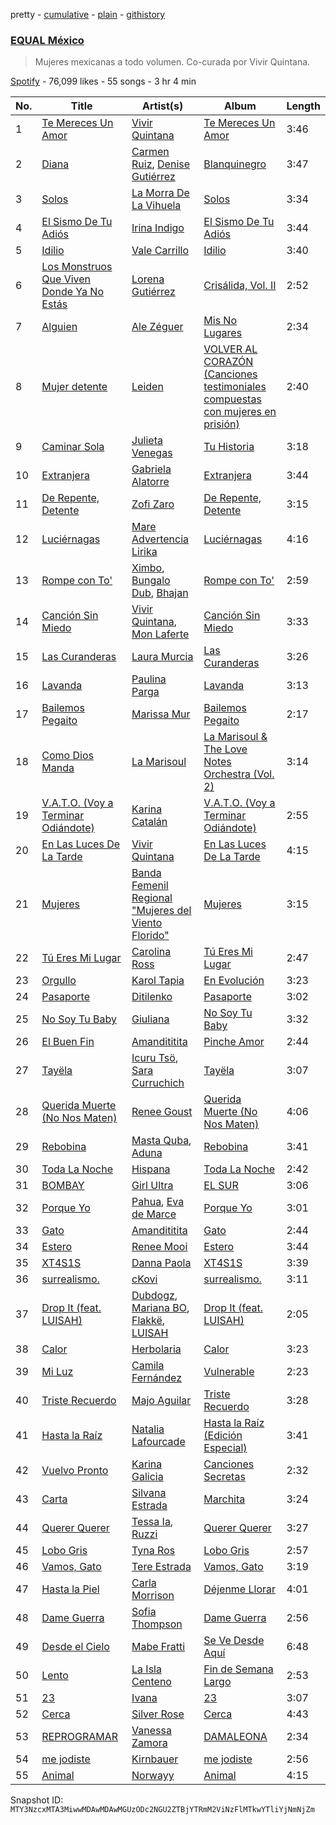 pretty - [cumulative](/playlists/cumulative/37i9dQZF1DWXoqmNKv7cNC.md) - [plain](/playlists/plain/37i9dQZF1DWXoqmNKv7cNC) - [githistory](https://github.githistory.xyz/mackorone/spotify-playlist-archive/blob/main/playlists/plain/37i9dQZF1DWXoqmNKv7cNC)

### [EQUAL México](https://open.spotify.com/playlist/37i9dQZF1DWXoqmNKv7cNC)

> Mujeres mexicanas a todo volumen\. Co\-curada por Vivir Quintana.

[Spotify](https://open.spotify.com/user/spotify) - 76,099 likes - 55 songs - 3 hr 4 min

| No. | Title | Artist(s) | Album | Length |
|---|---|---|---|---|
| 1 | [Te Mereces Un Amor](https://open.spotify.com/track/4BNzwsumpNIXB3t8boMsdD) | [Vivir Quintana](https://open.spotify.com/artist/3Z3OTfxYdBnJKMXFbRjmU2) | [Te Mereces Un Amor](https://open.spotify.com/album/13BDfUfLPGTsDVP8Yue8nl) | 3:46 |
| 2 | [Diana](https://open.spotify.com/track/1IkujUQO8JXrUm75W222tC) | [Carmen Ruiz](https://open.spotify.com/artist/6lT6X7ff95ucDbUfPkyZWB), [Denise Gutiérrez](https://open.spotify.com/artist/4svp08yFN6IGlkBJlEhT4Z) | [Blanquinegro](https://open.spotify.com/album/0gDQEiJSvgXaRWAPxLcyZa) | 3:47 |
| 3 | [Solos](https://open.spotify.com/track/6wbq1d4rH4JgOpesSVofCQ) | [La Morra De La Vihuela](https://open.spotify.com/artist/0U1Zvqbec8rtMT6B83rVUi) | [Solos](https://open.spotify.com/album/5xRA95jI1g2qR8xTmlcN6D) | 3:34 |
| 4 | [El Sismo De Tu Adiós](https://open.spotify.com/track/3J5VnDg3TK42MiTu2Ox53d) | [Irina Indigo](https://open.spotify.com/artist/6nrVCdLHgAsTAOg0IxMqFY) | [El Sismo De Tu Adiós](https://open.spotify.com/album/2nM5qU2Mn8U4zcP0YfYehM) | 3:44 |
| 5 | [Idilio](https://open.spotify.com/track/1qHJKpxty5yHMAvaeZl0ut) | [Vale Carrillo](https://open.spotify.com/artist/15KNFXUluITpgSebt6yARd) | [Idilio](https://open.spotify.com/album/1hRkPkVlaVNfBUEDynA3ka) | 3:40 |
| 6 | [Los Monstruos Que Viven Donde Ya No Estás](https://open.spotify.com/track/63WuKEf2opQ6UCjuWEkJNW) | [Lorena Gutiérrez](https://open.spotify.com/artist/47avRmKvLYJH19d7OFRdTS) | [Crisálida, Vol\. II](https://open.spotify.com/album/1qhfESwrgvT99Kbh6VqUEq) | 2:52 |
| 7 | [Alguien](https://open.spotify.com/track/67YLPRHzYuEhJzoFyUlhJL) | [Ale Zéguer](https://open.spotify.com/artist/1jIeEiC6KkryFux23ekWmQ) | [Mis No Lugares](https://open.spotify.com/album/5UTVOml5TfH7wUeCkqxM8k) | 2:34 |
| 8 | [Mujer detente](https://open.spotify.com/track/2F9mSzT7MIA9CHswF0b0KB) | [Leiden](https://open.spotify.com/artist/6fvjP4AZ19ce4gwJSr5qnI) | [VOLVER AL CORAZÓN \(Canciones testimoniales compuestas con mujeres en prisión\)](https://open.spotify.com/album/0SI5W9qiOsYDqyCALl8xNT) | 2:40 |
| 9 | [Caminar Sola](https://open.spotify.com/track/0TI1CvUEoeb2todAK8N0u4) | [Julieta Venegas](https://open.spotify.com/artist/2QWIScpFDNxmS6ZEMIUvgm) | [Tu Historia](https://open.spotify.com/album/5e3dSyeSBjthMeTcNJ6VBF) | 3:18 |
| 10 | [Extranjera](https://open.spotify.com/track/6PoQVCGwIWOB0rLyMYgDIS) | [Gabriela Alatorre](https://open.spotify.com/artist/5nx2QzX7iOhTv3L5eQOFG5) | [Extranjera](https://open.spotify.com/album/00kVbmzSQ5jgXfhrM2y1HP) | 3:44 |
| 11 | [De Repente, Detente](https://open.spotify.com/track/6rQTdwY9LXHXVTCehbTpMa) | [Zofi Zaro](https://open.spotify.com/artist/6jcTPITTJ6bsc0kECJFntj) | [De Repente, Detente](https://open.spotify.com/album/5LRh3eNADj3fV3qM9CwO4M) | 3:15 |
| 12 | [Luciérnagas](https://open.spotify.com/track/2NncsZRIlGWIxFh0aqQz5p) | [Mare Advertencia Lirika](https://open.spotify.com/artist/3QVB7ctBlqEFuQZeMDt6Qh) | [Luciérnagas](https://open.spotify.com/album/0PhgzFFEXpSfDC0tmoESVf) | 4:16 |
| 13 | [Rompe con To'](https://open.spotify.com/track/5LBLIFUeUUUq9Rf4r5ekAU) | [Ximbo](https://open.spotify.com/artist/0RjHsbbdfnI3okpxdZ2JOV), [Bungalo Dub](https://open.spotify.com/artist/69JPOTvYfcr3R57sMZdJU0), [Bhajan](https://open.spotify.com/artist/03gjTMhvuxszNbXMxwYJmv) | [Rompe con To'](https://open.spotify.com/album/25Q6BFGBSIBd4G5PZT1JIL) | 2:59 |
| 14 | [Canción Sin Miedo](https://open.spotify.com/track/5w3AsUEGoaCuBhDp14umuy) | [Vivir Quintana](https://open.spotify.com/artist/3Z3OTfxYdBnJKMXFbRjmU2), [Mon Laferte](https://open.spotify.com/artist/4boI7bJtmB1L3b1cuL75Zr) | [Canción Sin Miedo](https://open.spotify.com/album/2wr1HIJ0Pzv7OzhdFH8nBQ) | 3:33 |
| 15 | [Las Curanderas](https://open.spotify.com/track/6AQu38qbXkZJBv5vZO5blZ) | [Laura Murcia](https://open.spotify.com/artist/6d19qaYWDQRN687o4TRK3K) | [Las Curanderas](https://open.spotify.com/album/52Rh5pLcpbAa8trZc1LJt3) | 3:26 |
| 16 | [Lavanda](https://open.spotify.com/track/7dwFubRzsE4ldsah4g2MVG) | [Paulina Parga](https://open.spotify.com/artist/79VrR8BNBL0jmUnjr2c7aN) | [Lavanda](https://open.spotify.com/album/0fJ2dUtcfKSJLNsgEgEId2) | 3:13 |
| 17 | [Bailemos Pegaito](https://open.spotify.com/track/26QWpLs8JZGtknCpV8J1Ir) | [Marissa Mur](https://open.spotify.com/artist/5kt4v3JNtP8svtTI8PDFOT) | [Bailemos Pegaito](https://open.spotify.com/album/5T41MVjFQH1ygleeTeACIs) | 2:17 |
| 18 | [Como Dios Manda](https://open.spotify.com/track/41BrZDesRA4s9y83iaZRiE) | [La Marisoul](https://open.spotify.com/artist/71thoyIIWlcK2fL2dCSsCE) | [La Marisoul & The Love Notes Orchestra \(Vol\. 2\)](https://open.spotify.com/album/3GQr9vq7GsyjiK3tn49kNg) | 3:14 |
| 19 | [V.A.T.O\. \(Voy a Terminar Odiándote\)](https://open.spotify.com/track/0gHUJlbFFIDvZXxEd0oJjc) | [Karina Catalán](https://open.spotify.com/artist/21HVFYVJPwDz60bgjZ84Nx) | [V.A.T.O\. \(Voy a Terminar Odiándote\)](https://open.spotify.com/album/1e06UBjN8u0UO4zVonfZrw) | 2:55 |
| 20 | [En Las Luces De La Tarde](https://open.spotify.com/track/5AfS4oATSKu9MXzdI02aZM) | [Vivir Quintana](https://open.spotify.com/artist/3Z3OTfxYdBnJKMXFbRjmU2) | [En Las Luces De La Tarde](https://open.spotify.com/album/0VJFZlkIx41U6ePC3oPQC8) | 4:15 |
| 21 | [Mujeres](https://open.spotify.com/track/34bvJEceDRCHVQDyPd7sa2) | [Banda Femenil Regional "Mujeres del Viento Florido"](https://open.spotify.com/artist/1x4v8vs04mwdQwKy74mQBd) | [Mujeres](https://open.spotify.com/album/2umjf37Z9va9M5JSgEPR5V) | 3:15 |
| 22 | [Tú Eres Mi Lugar](https://open.spotify.com/track/07kodbU6prewaQmLdqvpFl) | [Carolina Ross](https://open.spotify.com/artist/5wx70QuZtxRUIIYek3RSaV) | [Tú Eres Mi Lugar](https://open.spotify.com/album/3a9NkLItY49twhBwLBRGEo) | 2:47 |
| 23 | [Orgullo](https://open.spotify.com/track/7G0I9PGeRD59YnkyUV2U9n) | [Karol Tapia](https://open.spotify.com/artist/0UQWLvfFDHDrr1NBfdcTOt) | [En Evolución](https://open.spotify.com/album/6H2jpntQec7f61Y7vKv1x0) | 3:23 |
| 24 | [Pasaporte](https://open.spotify.com/track/7ERJqwnswFODCLPnwQnhlA) | [Ditilenko](https://open.spotify.com/artist/3g6ynjZ0WgIC0epZI7cuuJ) | [Pasaporte](https://open.spotify.com/album/7mjYm63pOESeB91JTiLqy5) | 3:02 |
| 25 | [No Soy Tu Baby](https://open.spotify.com/track/7zJjroiZk3jQIFupAuywLB) | [Giuliana](https://open.spotify.com/artist/6ISER4TvLzODT2dmJaxjEL) | [No Soy Tu Baby](https://open.spotify.com/album/4ZujceKpxdo1wTqNDpw0pK) | 3:32 |
| 26 | [El Buen Fin](https://open.spotify.com/track/4QnSwgsNl8uTQfPi7dQijl) | [Amandititita](https://open.spotify.com/artist/1zvDryyqbfBiK0SojGrndv) | [Pinche Amor](https://open.spotify.com/album/5eimAhBgq83zYg7C0vckXc) | 2:44 |
| 27 | [Tayëla](https://open.spotify.com/track/2kD8rBqkRJINzLtSVyVptp) | [Icuru Tsö](https://open.spotify.com/artist/3h8ce3fP5KdQiQCghXtFjr), [Sara Curruchich](https://open.spotify.com/artist/2WvH8EDy9SoE7BbcSQCIOJ) | [Tayëla](https://open.spotify.com/album/2CO1w2lTl0yUHIvIGxJOdb) | 3:07 |
| 28 | [Querida Muerte \(No Nos Maten\)](https://open.spotify.com/track/1CORBIVx4k9t1DQsrxHKIi) | [Renee Goust](https://open.spotify.com/artist/4eV7xFoCLdPWpOx7LtF52K) | [Querida Muerte \(No Nos Maten\)](https://open.spotify.com/album/39Nz6lqHCSrrEw8VrpiKt9) | 4:06 |
| 29 | [Rebobina](https://open.spotify.com/track/719mjCXWG1O4USCzTQ9BId) | [Masta Quba](https://open.spotify.com/artist/6huE8Sh7scgoA8rj2vCuwZ), [Aduna](https://open.spotify.com/artist/02vdljllmApLrQ1gGAFHCX) | [Rebobina](https://open.spotify.com/album/27EyrtB03vBIGGjxU7fXnc) | 3:41 |
| 30 | [Toda La Noche](https://open.spotify.com/track/6G2moJDXjY6T1sV1rvVdOO) | [Hispana](https://open.spotify.com/artist/7rTmbfDJtDCjoy8XK5Dsj5) | [Toda La Noche](https://open.spotify.com/album/1rkHVLrH6Rf8t1RuHZ74sH) | 2:42 |
| 31 | [BOMBAY](https://open.spotify.com/track/6rQYdEoWTZZBqCJexRei11) | [Girl Ultra](https://open.spotify.com/artist/7i1CyQ1fogh4bkj3EPj3ls) | [EL SUR](https://open.spotify.com/album/1sHYyBeTBczpD87Bt3f8rz) | 3:06 |
| 32 | [Porque Yo](https://open.spotify.com/track/2eqLgrPkcSTgCvxEtsymiz) | [Pahua](https://open.spotify.com/artist/4sZh7ibWAOiuDkEStJxHch), [Eva de Marce](https://open.spotify.com/artist/1UgwU7ChXfMkwH9t6ivW2E) | [Porque Yo](https://open.spotify.com/album/5AaUcL3YvlknHmRu6oeNXI) | 3:01 |
| 33 | [Gato](https://open.spotify.com/track/4MZUZdsDHiFe81nL4rHWnM) | [Amandititita](https://open.spotify.com/artist/1zvDryyqbfBiK0SojGrndv) | [Gato](https://open.spotify.com/album/2HcRhz4R3wDDsZ0hmGLbxd) | 2:44 |
| 34 | [Estero](https://open.spotify.com/track/424e07rT5aQ3e3zoS6c4fF) | [Renee Mooi](https://open.spotify.com/artist/6pDpSqJDuF6J6jxfAz4sTB) | [Estero](https://open.spotify.com/album/1KwYSPl2UNEQfdSlFZk5gJ) | 3:44 |
| 35 | [XT4S1S](https://open.spotify.com/track/7dMTCS9BLzBqYTlAuHP8TM) | [Danna Paola](https://open.spotify.com/artist/5xSx2FM8mQnrfgM1QsHniB) | [XT4S1S](https://open.spotify.com/album/2SGONYwprYHZruYFhQYiFC) | 3:39 |
| 36 | [surrealismo.](https://open.spotify.com/track/6MtkCUkLfo9lxnbofkQbjC) | [cKovi](https://open.spotify.com/artist/3sdVgczphtmF1sKTgPZrOO) | [surrealismo.](https://open.spotify.com/album/24gpp8Y3ggwerd9gUKNnre) | 3:11 |
| 37 | [Drop It \(feat\. LUISAH\)](https://open.spotify.com/track/6SK5X1cj2G3vFNb7iTmLfV) | [Dubdogz](https://open.spotify.com/artist/4cdyqaBREB68H77QKCrKP1), [Mariana BO](https://open.spotify.com/artist/2cFzYhiHqYS7o8ZIM9WD22), [Flakkë](https://open.spotify.com/artist/1sxPqLUpMnZDhO9QcMb7X1), [LUISAH](https://open.spotify.com/artist/2jbmRtqNLORtXQWb8s9RFG) | [Drop It \(feat\. LUISAH\)](https://open.spotify.com/album/7ouqlLsz812M3nTRAv9NYM) | 2:05 |
| 38 | [Calor](https://open.spotify.com/track/1tjwpYaTif4HRMUADJzzgf) | [Herbolaria](https://open.spotify.com/artist/5DrflPAe5ZoSkw2FtxrnZW) | [Calor](https://open.spotify.com/album/50HwL1s1yIlbECtQ3SznIs) | 3:23 |
| 39 | [Mi Luz](https://open.spotify.com/track/3gnmmMhjY6rEMcJ6QAef9v) | [Camila Fernández](https://open.spotify.com/artist/52Y9UQWlCoArmqJVFwaR2Q) | [Vulnerable](https://open.spotify.com/album/5S5dZ1YxS2JLDHDxjH3ZVD) | 2:23 |
| 40 | [Triste Recuerdo](https://open.spotify.com/track/7cE2WMUfKOaU0U7HMUdNaW) | [Majo Aguilar](https://open.spotify.com/artist/77WEAaYIiO4SbK5IU9pWZP) | [Triste Recuerdo](https://open.spotify.com/album/5uR5QUOgcN5N7UcTbF6L7O) | 3:28 |
| 41 | [Hasta la Raíz](https://open.spotify.com/track/3lGMtkONrZdJ8kTCg6KIFf) | [Natalia Lafourcade](https://open.spotify.com/artist/1hcdI2N1023RvSwLzTtdsp) | [Hasta la Raíz \(Edición Especial\)](https://open.spotify.com/album/0Kww7Dpo0uSxtOiiFTvyCv) | 3:41 |
| 42 | [Vuelvo Pronto](https://open.spotify.com/track/2HECQdPQtR1K9DfEdCBAoa) | [Karina Galicia](https://open.spotify.com/artist/0syMDHmkYbx5dG8bOnZ60z) | [Canciones Secretas](https://open.spotify.com/album/6CrUSUaGNBRz8MNYTkvNm1) | 2:32 |
| 43 | [Carta](https://open.spotify.com/track/3umhPXp0ZFxO8XAW0NcAoE) | [Silvana Estrada](https://open.spotify.com/artist/72VywtXEoONiBLNu3ibGI7) | [Marchita](https://open.spotify.com/album/0Y1tsEnH5gN8TEJRQ9xOLi) | 3:24 |
| 44 | [Querer Querer](https://open.spotify.com/track/2iR2CH29Oya76P3cg99Ns2) | [Tessa Ia](https://open.spotify.com/artist/2Bo0gW1bqWSjD27xOcVtjg), [Ruzzi](https://open.spotify.com/artist/1hjFlLW9xl3RCn7IWPSmxY) | [Querer Querer](https://open.spotify.com/album/17sfERphTZkMfRkIzKFVHh) | 3:27 |
| 45 | [Lobo Gris](https://open.spotify.com/track/1TvWwV5u2vFwPdPG0VPb0g) | [Tyna Ros](https://open.spotify.com/artist/0UISs14imd71l4ruoL2XPT) | [Lobo Gris](https://open.spotify.com/album/3Giiod19r2ASuWCwJMOSJq) | 2:57 |
| 46 | [Vamos, Gato](https://open.spotify.com/track/35w4a2cQ3LQAWBpHwY9Obn) | [Tere Estrada](https://open.spotify.com/artist/4ht6p70C3SAnR1tgQFxmCW) | [Vamos, Gato](https://open.spotify.com/album/0VsJA7HpK5AR1b9OEy9HxS) | 3:19 |
| 47 | [Hasta la Piel](https://open.spotify.com/track/5zu4MAEQblGCaTrbXtfpb8) | [Carla Morrison](https://open.spotify.com/artist/0XK6kT7xcZAlcYrNjOgzJe) | [Déjenme Llorar](https://open.spotify.com/album/6BZkhYCGp75O2R4oX25nve) | 4:01 |
| 48 | [Dame Guerra](https://open.spotify.com/track/1gmfe3QPovAq7jvHXGwXEa) | [Sofia Thompson](https://open.spotify.com/artist/20OEbPt9V1o5T7jo1ZLGdK) | [Dame Guerra](https://open.spotify.com/album/0WczcRttRVj6UIoAO8HSnN) | 2:56 |
| 49 | [Desde el Cielo](https://open.spotify.com/track/55lgPC7V1970pcw1yhRCIU) | [Mabe Fratti](https://open.spotify.com/artist/7yHfb2D8qIBgrzclpSsTeo) | [Se Ve Desde Aquí](https://open.spotify.com/album/3rILkSjs53hks3tsSYn3lN) | 6:48 |
| 50 | [Lento](https://open.spotify.com/track/5qy7TkqmSsuDarSz9Ogt5s) | [La Isla Centeno](https://open.spotify.com/artist/7EnLmrL4jTZKjeseaZyA0L) | [Fin de Semana Largo](https://open.spotify.com/album/0OilsQo54eWy2d9XHtt0d7) | 2:53 |
| 51 | [23](https://open.spotify.com/track/0ajUM9ZopaMpzaOZ0A0sdn) | [Ivana](https://open.spotify.com/artist/5AXxk4cxkMNsTb4TtwLAQJ) | [23](https://open.spotify.com/album/0uCNv4sLGPihQDMa0k4xa1) | 3:07 |
| 52 | [Cerca](https://open.spotify.com/track/2qZ146aMtXEx3mQ4qLijol) | [Silver Rose](https://open.spotify.com/artist/2JGwyKMo0j1SIbEcbA0QBP) | [Cerca](https://open.spotify.com/album/7H9c1oaTs6DRLoRM1SR3it) | 4:43 |
| 53 | [REPROGRAMAR](https://open.spotify.com/track/1NVyxYaawP4iGSGEUlwJ4r) | [Vanessa Zamora](https://open.spotify.com/artist/3IZxs4ZukiitIk8vkAPAxC) | [DAMALEONA](https://open.spotify.com/album/4CtZOAq6nHz4nw6vKqeSkL) | 2:34 |
| 54 | [me jodiste](https://open.spotify.com/track/3Ff1wmVXy1vnKaBOxeZSNj) | [Kirnbauer](https://open.spotify.com/artist/76KihzDzdR7li8RPVY50EA) | [me jodiste](https://open.spotify.com/album/19KhpijfIvsOdJeZzqR7Ii) | 2:56 |
| 55 | [Animal](https://open.spotify.com/track/0oj0QRfjA5WsLvZkoOQk6f) | [Norwayy](https://open.spotify.com/artist/2Oco3IVZNWcII3kGXRaNaU) | [Animal](https://open.spotify.com/album/1YeMVUEEBUcehIKC8PQkK5) | 4:15 |

Snapshot ID: `MTY3NzcxMTA3MiwwMDAwMDAwMGUzODc2NGU2ZTBjYTRmM2ViNzFlMTkwYTliYjNmNjZm`
